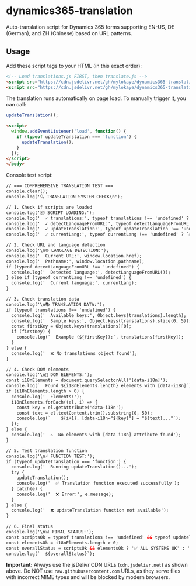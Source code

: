 # dynamics365-translation

Auto-translation script for Dynamics 365 forms supporting EN-US, DE (German), and ZH (Chinese) based on URL patterns.

## Usage

Add these script tags to your HTML (in this exact order):

```html
<!-- Load translations.js FIRST, then translate.js -->
<script src="https://cdn.jsdelivr.net/gh/mylokaye/dynamics365-translation@main/translations.js"></script>
<script src="https://cdn.jsdelivr.net/gh/mylokaye/dynamics365-translation@main/translate.js"></script>
```

The translation runs automatically on page load. To manually trigger it, you can call:
```javascript
updateTranslation();
```
```html
<script>
  window.addEventListener('load', function() {
    if (typeof updateTranslation === 'function') {
      updateTranslation();
    }
  });
</script>
</body>
```

Console test script:
```html
// === COMPREHENSIVE TRANSLATION TEST ===
console.clear();
console.log('🔍 TRANSLATION SYSTEM CHECK\n');

// 1. Check if scripts are loaded
console.log('📦 SCRIPT LOADING:');
console.log('  ✓ translations:', typeof translations !== 'undefined' ? '✅ Loaded' : '❌ Missing');
console.log('  ✓ detectLanguageFromURL:', typeof detectLanguageFromURL !== 'undefined' ? '✅ Loaded' : '❌ Missing');
console.log('  ✓ updateTranslation:', typeof updateTranslation !== 'undefined' ? '✅ Loaded' : '❌ Missing');
console.log('  ✓ currentLang:', typeof currentLang !== 'undefined' ? `✅ ${currentLang}` : '❌ Missing');

// 2. Check URL and language detection
console.log('\n🌐 LANGUAGE DETECTION:');
console.log('  Current URL:', window.location.href);
console.log('  Pathname:', window.location.pathname);
if (typeof detectLanguageFromURL !== 'undefined') {
  console.log('  Detected language:', detectLanguageFromURL());
} else if (typeof currentLang !== 'undefined') {
  console.log('  Current language:', currentLang);
}

// 3. Check translation data
console.log('\n📚 TRANSLATION DATA:');
if (typeof translations !== 'undefined') {
  console.log('  Available keys:', Object.keys(translations).length);
  console.log('  Sample keys:', Object.keys(translations).slice(0, 5));
  const firstKey = Object.keys(translations)[0];
  if (firstKey) {
    console.log(`  Example (${firstKey}):`, translations[firstKey]);
  }
} else {
  console.log('  ❌ No translations object found');
}

// 4. Check DOM elements
console.log('\n🎯 DOM ELEMENTS:');
const i18nElements = document.querySelectorAll('[data-i18n]');
console.log(`  Found ${i18nElements.length} elements with [data-i18n]`);
if (i18nElements.length > 0) {
  console.log('  Elements:');
  i18nElements.forEach((el, i) => {
    const key = el.getAttribute('data-i18n');
    const text = el.textContent.trim().substring(0, 50);
    console.log(`    ${i+1}. [data-i18n="${key}"] = "${text}..."`);
  });
} else {
  console.log('  ⚠️  No elements with [data-i18n] attribute found');
}

// 5. Test translation function
console.log('\n⚡ FUNCTION TEST:');
if (typeof updateTranslation === 'function') {
  console.log('  Running updateTranslation()...');
  try {
    updateTranslation();
    console.log('  ✅ Translation function executed successfully');
  } catch(e) {
    console.log('  ❌ Error:', e.message);
  }
} else {
  console.log('  ❌ updateTranslation function not available');
}

// 6. Final status
console.log('\n📊 FINAL STATUS:');
const scriptsOk = typeof translations !== 'undefined' && typeof updateTranslation !== 'undefined';
const elementsOk = i18nElements.length > 0;
const overallStatus = scriptsOk && elementsOk ? '✅ ALL SYSTEMS OK' : '⚠️  ISSUES DETECTED';
console.log(`  ${overallStatus}`);

```

**Important:** Always use the jsDelivr CDN URLs (`cdn.jsdelivr.net`) as shown above. Do NOT use `raw.githubusercontent.com` URLs, as they serve files with incorrect MIME types and will be blocked by modern browsers.
